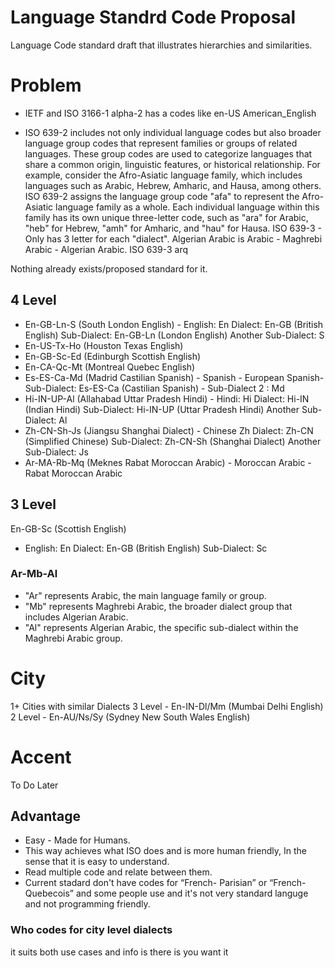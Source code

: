 # Language Standrd Code Proposal
Language Code standard draft that illustrates hierarchies and similarities.

# Problem
- IETF and ISO 3166-1 alpha-2 has a codes like en-US American_English

- ISO 639-2 includes not only individual language codes but also broader language group codes that represent families or groups of related languages. These group codes are used to categorize languages that share a common origin, linguistic features, or historical relationship. For example, consider the Afro-Asiatic language family, which includes languages such as Arabic, Hebrew, Amharic, and Hausa, among others. ISO 639-2 assigns the language group code "afa" to represent the Afro-Asiatic language family as a whole. Each individual language within this family has its own unique three-letter code, such as "ara" for Arabic, "heb" for Hebrew, "amh" for Amharic, and "hau" for Hausa.
ISO 639-3 - Only has 3 letter for each "dialect".
Algerian Arabic is Arabic - Maghrebi Arabic - Algerian Arabic. ISO 639-3	arq

Nothing already exists/proposed standard for it.



## 4 Level
- En-GB-Ln-S (South London English) - English: En Dialect: En-GB (British English) Sub-Dialect: En-GB-Ln (London English) Another Sub-Dialect: S
- En-US-Tx-Ho (Houston Texas English)
- En-GB-Sc-Ed (Edinburgh Scottish English)
- En-CA-Qc-Mt (Montreal Quebec English)
- Es-ES-Ca-Md (Madrid Castilian Spanish) - Spanish - European Spanish- Sub-Dialect: Es-ES-Ca (Castilian Spanish) - Sub-Dialect 2 : Md
- Hi-IN-UP-Al (Allahabad Uttar Pradesh Hindi) - Hindi: Hi Dialect: Hi-IN (Indian Hindi) Sub-Dialect: Hi-IN-UP (Uttar Pradesh Hindi) Another Sub-Dialect: Al
- Zh-CN-Sh-Js (Jiangsu Shanghai Dialect) - Chinese Zh Dialect: Zh-CN (Simplified Chinese) Sub-Dialect: Zh-CN-Sh (Shanghai Dialect) Another Sub-Dialect:  Js
- Ar-MA-Rb-Mq (Meknes Rabat Moroccan Arabic) - Moroccan Arabic - Rabat Moroccan Arabic

## 3 Level
En-GB-Sc (Scottish English)
- English: En Dialect: En-GB (British English) Sub-Dialect: Sc

### Ar-Mb-Al
 - "Ar" represents Arabic, the main language family or group.
 - "Mb" represents Maghrebi Arabic, the broader dialect group that includes Algerian Arabic.
 - "Al" represents Algerian Arabic, the specific sub-dialect within the Maghrebi Arabic group.

# City

1+ Cities with similar Dialects
3 Level - En-IN-Dl/Mm (Mumbai Delhi English)
2 Level - En-AU/Ns/Sy (Sydney New South Wales English)

# Accent
To Do Later


## Advantage 

- Easy - Made for Humans.
- This way achieves what ISO does and is more human friendly, In the sense that it is easy to understand.
- Read multiple code and relate between them.
- Current stadard don't have codes for “French- Parisian” or “French-Quebecois” and some people use and it's not very standard languge and not programming friendly.

### Who codes for city level dialects

it suits both use cases and info is there is you want it
